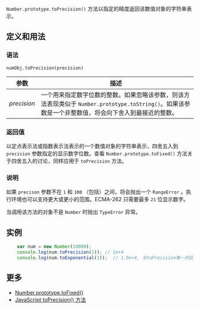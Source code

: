 `Number.prototype.toPrecision()` 方法以指定的精度返回该数值对象的字符串表示。

## 定义和用法

### 语法

`numObj.toPrecision(precision)`

| 参数 | 描述 |
| --- | --- |
| _precision_ | 一个用来指定数字位数的整数。如果忽略该参数，则该方法表现类似于 `Number.prototype.toString()`。如果该参数是一个非整数值，将会向下舍入到最接近的整数。 |

### 返回值

以定点表示法或指数表示法表示的一个数值对象的字符串表示，四舍五入到 `precision` 参数指定的显示数字位数。查看 `Number.prototype.toFixed()` 方法关于四舍五入的讨论，同样应用于 `toPrecision` 方法。

### 说明

如果 `precison` 参数不在 `1` 和 `100` （包括）之间，将会抛出一个 `RangeError` 。执行环境也可以支持更大或更小的范围。ECMA-262 只需要最多 `21` 位显示数字。

当调用该方法的对象不是 `Number` 时抛出 `TypeError` 异常。

## 实例

```javascript
    var num = new Number(10000);
    console.log(num.toPrecision(1)); // 1e+4
    console.log(num.toExponential(1));  // 1.0e+4, 与toPrecision唯一的区别
```

## 更多

*   [Number.prototype.toFixed()](https://developer.mozilla.org/zh-CN/docs/Web/JavaScript/Reference/Global_Objects/Number/toFixed)
*   [JavaScript toPrecision() 方法](http://www.w3school.com.cn/jsref/jsref_toprecision.asp)